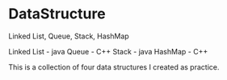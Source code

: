 DataStructure
=============

Linked List, Queue, Stack, HashMap

Linked List - java
Queue - C++
Stack - java
HashMap - C++


This is a collection of four data structures I created as practice.  
